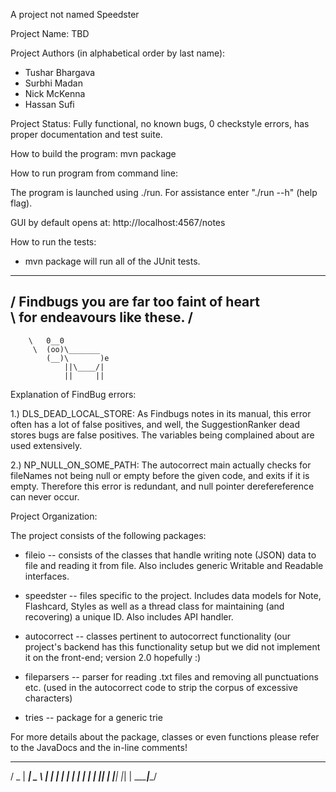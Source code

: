 A project not named Speedster

Project Name: TBD

Project Authors (in alphabetical order by last name): 

* Tushar Bhargava <tbhargav>
* Surbhi Madan <sm15>
* Nick McKenna <nmckenna>
* Hassan Sufi <hsufi>

Project Status: Fully functional, no known bugs, 0 checkstyle errors, has proper documentation and test suite. 

How to build the program: mvn package

How to run program from command line:

The program is launched using ./run. For assistance enter "./run --h" (help flag). 

GUI by default opens at: http://localhost:4567/notes

How to run the tests: 

* mvn package will run all of the JUnit tests.

 _________________________________________
/ Findbugs you are far too faint of heart \
\ for endeavours like these.              /
 -----------------------------------------
        \   0__0
         \  (oo)\_______
            (__)\       )e
                ||\____/|
                ||     ||



Explanation of FindBug errors: 

1.) DLS_DEAD_LOCAL_STORE: As Findbugs notes in its manual, this error often has a lot of false positives, and well, the SuggestionRanker dead stores bugs are false positives. The variables being complained about are used extensively.

2.) NP_NULL_ON_SOME_PATH: The autocorrect main actually checks for fileNames not being null or empty before the given code, and exits if it is empty. Therefore this error is redundant, and null pointer derefereference can never occur.

Project Organization: 

The project consists of the following packages: 

* fileio -- consists of the classes that handle writing note (JSON) data to file and reading it from file. Also includes generic Writable and Readable interfaces.

* speedster -- files specific to the project. Includes data models for Note, Flashcard, Styles as well as a thread class for maintaining (and recovering) a unique ID. Also includes API handler.

* autocorrect -- classes pertinent to autocorrect functionality (our project's backend has this functionality setup but we did not implement it on the front-end; version 2.0 hopefully :) 

* fileparsers -- parser for reading .txt files and removing all punctuations etc. (used in the autocorrect code to strip the corpus of excessive characters) 

* tries -- package for a generic trie

For more details about the package, classes or even functions please refer to the JavaDocs and the in-line comments! 

  ___  _____ ____  
 / _ \| ____|  _ \ 
| | | |  _| | | | |
| |_| | |___| |_| |
 \__\_\_____|____/ 
                    
